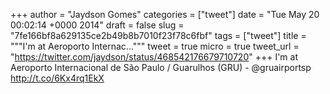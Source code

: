 
+++
author = "Jaydson Gomes"
categories = ["tweet"]
date = "Tue May 20 00:02:14 +0000 2014"
draft = false
slug = "7fe166bf8a629135ce2b49b8b7010f23f78c6fbf"
tags = ["tweet"]
title = """I'm at Aeroporto Internac..."""
tweet = true
micro = true
tweet_url = "https://twitter.com/jaydson/status/468542176679710720"
+++
I'm at Aeroporto Internacional de São Paulo / Guarulhos (GRU) - @gruairportsp http://t.co/6Kx4rq1EkX
